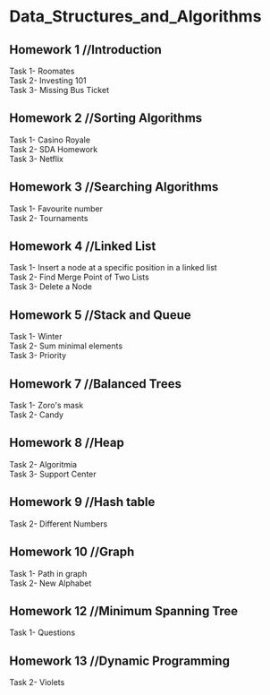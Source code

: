 # Data_Structures_and_Algorithms

## Homework 1 //Introduction
Task 1- Roomates  <br/>
Task 2- Investing 101  <br/>
Task 3- Missing Bus Ticket  <br/>

## Homework 2 //Sorting Algorithms
Task 1- Casino Royale <br/>
Task 2- SDA Homework <br/>
Task 3- Netflix

## Homework 3 //Searching Algorithms
Task 1- Favourite number <br/>
Task 2- Tournaments

## Homework 4 //Linked List
Task 1- Insert a node at a specific position in a linked list <br/>
Task 2- Find Merge Point of Two Lists <br/>
Task 3- Delete a Node

## Homework 5 //Stack and Queue
Task 1- Winter  <br/>
Task 2- Sum minimal elements  <br/>
Task 3- Priority  

## Homework 7 //Balanced Trees
Task 1- Zoro's mask  <br/>
Task 2- Candy

## Homework 8 //Heap
Task 2- Algoritmia <br/>
Task 3- Support Center

## Homework 9 //Hash table
Task 2- Different Numbers

## Homework 10 //Graph
Task 1- Path in graph <br/>
Task 2- New Alphabet

## Homework 12 //Minimum Spanning Tree
Task 1- Questions

## Homework 13 //Dynamic Programming
Task 2- Violets


